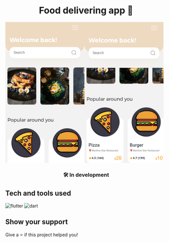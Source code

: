 <h1 align="center">Food delivering app 🍔</h1>

<img align="left" src="/assets/images/screen_1.jpg" width="49%" />
<img src="/assets/images/screen_2.jpg" width="49%" />

<h3 align="center">🛠️ In development</h3>


## Tech and tools used
<p align="left">
<img src="https://www.vectorlogo.zone/logos/flutterio/flutterio-icon.svg" alt="flutter" width="40" height="40"/>
<img src="https://www.vectorlogo.zone/logos/dartlang/dartlang-icon.svg" alt="dart" width="40" height="40"/>
</p>


## Show your support

Give a ⭐️ if this project helped you!
